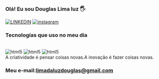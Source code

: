 
### Olá! Eu sou Douglas Lima luz 🖐



[![LINKEDIN](https://img.shields.io/badge/LinkedIn-0077B5?style=for-the-badge&logo=linkedin&logoColor=white
)](https://https://www.linkedin.com/in/douglas-lima-da-luz-82895a19b/)
[![instagram](https://img.shields.io/badge/Instagram-E4405F?style=for-the-badge&logo=instagram&logoColor=white
)](https://https://www.instagram.com/douglas.limaluz/)

### Tecnologías que uso no meu dia

<div style="display: inline_block"><br/>
<img alian="center"
 alt="html5"src="https://img.shields.io/badge/HTML5-E34F26?style=for-the-badge&logo=html5&logoColor=white"/>
<img alian="center"
 alt="html5"src="https://img.shields.io/badge/C%23-239120?style=for-the-badge&logo=c-sharp&logoColor=white"/>
 <img alian="center"
 alt="html5"src="https://img.shields.io/badge/.NET-5C2D91?style=for-the-badge&logo=.net&logoColor=white"/>
</div>
A criatividade é pensar coisas novas.A inovação é fazer coisas novas.

### Meu e-mail:limadaluzdouglas@gmail.com
